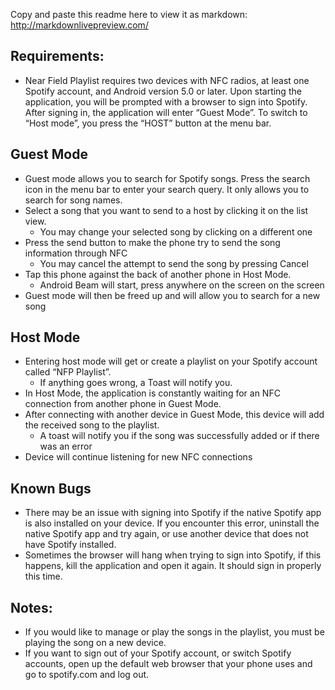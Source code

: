 Copy and paste this readme here to view it as markdown: http://markdownlivepreview.com/

## Requirements: 
* Near Field Playlist requires two devices with NFC radios, at least one Spotify account, and Android version 5.0 or later. Upon starting the application, you will be prompted with a browser to sign into Spotify. After signing in, the application will enter “Guest Mode”. To switch to “Host mode”, you press the “HOST” button at the menu bar. 


## Guest Mode 
* Guest mode allows you to search for Spotify songs. Press the search icon in the menu bar to enter your search query. It only allows you to search for song names. 
* Select a song that you want to send to a host by clicking it on the list view. 
   * You may change your selected song by clicking on a different one
* Press the send button to make the phone try to send the song information through NFC 
   * You may cancel the attempt to send the song by pressing Cancel 
* Tap this phone against the back of another phone in Host Mode. 
   * Android Beam will start, press anywhere on the screen on the screen
* Guest mode will then be freed up and will allow you to search for a new song


## Host Mode 
* Entering host mode will get or create a playlist on your Spotify account called “NFP Playlist”. 
   * If anything goes wrong, a Toast will notify you.
* In Host Mode, the application is constantly waiting for an NFC connection from another phone in Guest Mode. 
* After connecting with another device in Guest Mode, this device will add the received song to the playlist.
   * A toast will notify you if the song was successfully added or if there was an error
* Device will continue listening for new NFC connections


## Known Bugs
* There may be an issue with signing into Spotify if the native Spotify app is also installed on your device. If you encounter this error, uninstall the native Spotify app and try again, or use another device that does not have Spotify installed. 
* Sometimes the browser will hang when trying to sign into Spotify, if this happens, kill the application and open it again. It should sign in properly this time. 


## Notes: 
* If you would like to manage or play the songs in the playlist, you must be playing the song on a new device. 
* If you want to sign out of your Spotify account, or switch Spotify accounts, open up the default web browser that your phone uses and go to spotify.com and log out.
